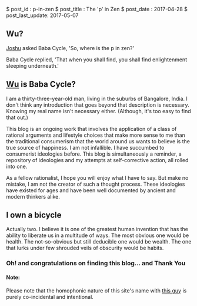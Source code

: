 $ post_id : p-in-zen
$ post_title : The 'p' in Zen
$ post_date : 2017-04-28
$ post_last_update: 2017-05-07

## Wu?

[Joshu](https://en.wikipedia.org/wiki/Zhaozhou_Congshen) asked Baba Cycle, 'So, where is the p in zen?'

Baba Cycle replied, 'That when you shall find, you shall find enlightenment sleeping underneath.'

## [Wu](https://en.wikipedia.org/wiki/Mu_(negative)) is Baba Cycle?

I am a thirty-three-year-old man, living in the suburbs of Bangalore, India. I don't think any introduction that goes beyond that description is necessary. Knowing my real name isn't necessary either. (Although, it's too easy to find that out.)

This blog is an ongoing work that involves the application of a class of rational arguments and lifestyle choices that make more sense to me than the traditional consumerism that the world around us wants to believe is the true source of happiness. I am not infallible. I have succumbed to consumerist ideologies before. This blog is simultaneously a reminder, a repository of ideologies and my attempts at self-corrective action, all rolled into one.

As a fellow rationalist, I hope you will enjoy what I have to say. But make no mistake, I am not the creator of such a thought process. These ideologies have existed for ages and have been well documented by ancient and modern thinkers alike.

## I own a bicycle

Actually two. I believe it is one of the greatest human invention that has the ability to liberate us in a multitude of ways. The most obvious one would be health. The not-so-obvious but still deducible one would be wealth. The one that lurks under few shrouded veils of obscurity would be habits.

### Oh! and congratulations on finding this blog... and Thank You

#### Note:

Please note that the homophonic nature of this site's name with [this guy](https://en.wikipedia.org/wiki/Baba_Sehgal) is purely co-incidental and intentional.

